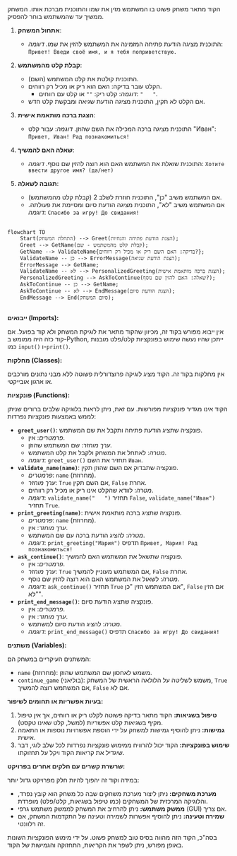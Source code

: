 ## <algorithm>

הקוד מתאר משחק פשוט בו המשתמש מזין את שמו והתוכנית מברכת אותו. המשחק ממשיך עד שהמשתמש בוחר להפסיק.

1. **אתחול המשחק**:
   - התוכנית מציגה הודעת פתיחה המזמינה את המשתמש להזין את שמו.
     *דוגמה*: `Привет! Введи своё имя, и я тебя поприветствую.`

2. **קבלת קלט מהמשתמש**:
   - התוכנית קולטת את קלט המשתמש (השם).
   - הקלט עובר בדיקה: האם הוא ריק או מכיל רק רווחים.
     - *דוגמה*: קלט ריק: `""` או קלט עם רווחים: `"   "`.
   - אם הקלט לא תקין, התוכנית מציגה הודעת שגיאה ומבקשת קלט חדש.

3. **הצגת ברכה מותאמת אישית**:
   - התוכנית מציגה ברכה המכילה את השם שהוזן.
     *דוגמה*: עבור קלט "Иван": `Привет, Иван! Рад познакомиться!`

4. **שאלה האם להמשיך**:
   - התוכנית שואלת את המשתמש האם הוא רוצה להזין שם נוסף.
     *דוגמה*: `Хотите ввести другое имя? (да/нет)`

5. **תגובה לשאלה**:
   - אם המשתמש משיב "כן", התוכנית חוזרת לשלב 2 (קבלת קלט מהמשתמש).
   - אם המשתמש משיב "לא", התוכנית מציגה הודעת סיום ומסיימת את פעולתה.
     *דוגמה*: `Спасибо за игру! До свидания!`

## <mermaid>

```mermaid
flowchart TD
    Start(התחלת המשחק) --> Greet(הצגת הודעת פתיחה והנחיות);
    Greet --> GetName(קבלת קלט מהמשתמש - שם);
    GetName --> ValidateName{בדיקה: האם השם ריק או מכיל רק רווחים?};
    ValidateName -- כן --> ErrorMessage(הצגת הודעת שגיאה);
    ErrorMessage --> GetName;
    ValidateName -- לא --> PersonalizedGreeting(הצגת ברכה מותאמת אישית);
    PersonalizedGreeting --> AskToContinue(שאלה: האם להזין שם נוסף?);
    AskToContinue -- כן --> GetName;
    AskToContinue -- לא --> EndMessage(הצגת הודעת סיום);
    EndMessage --> End(סיום המשחק);
```

## <explanation>

**ייבואים (Imports):**

אין ייבוא מפורש בקוד זה, מכיוון שהקוד מתאר את לוגיקת המשחק ולא קוד בפועל. אם קוד כזה היה ממומש ב-Python, ייתכן שהיו נעשה שימוש בפונקציות קלט/פלט מובנות כמו `input()` ו-`print()`.

**מחלקות (Classes):**

אין מחלקות בקוד זה. הקוד מציג לוגיקה פרוצדורלית פשוטה ללא מבני נתונים מורכבים או ארגון אובייקטי.

**פונקציות (Functions):**

הקוד אינו מגדיר פונקציות מפורשות. עם זאת, ניתן לראות בלוגיקה שלבים ברורים שניתן לממש באמצעות פונקציות נפרדות:

-   **`greet_user()`**: פונקציה שתציג הודעת פתיחה ותקבל את שם המשתמש.
    -   *פרמטרים*: אין.
    -   *ערך מוחזר*: שם המשתמש שהוזן.
    -   *מטרה*: לאתחל את המשחק ולקבל את קלט המשתמש.
    -   *דוגמה*: `greet_user()` תחזיר את השם `Иван`.
-   **`validate_name(name)`**: פונקציה שתבדוק אם השם שהוזן תקין.
    -   *פרמטרים*: `name` (מחרוזת).
    -   *ערך מוחזר*: `True` אם השם תקין, `False` אחרת.
    -   *מטרה*: לוודא שהקלט אינו ריק או מכיל רק רווחים.
    -   *דוגמה*: `validate_name("   ")` תחזיר `False`, `validate_name("Иван")` תחזיר `True`.
-   **`print_greeting(name)`**: פונקציה שתציג ברכה מותאמת אישית.
    -   *פרמטרים*: `name` (מחרוזת).
    -   *ערך מוחזר*: אין.
    -   *מטרה*: להציג הודעת ברכה עם שם המשתמש.
    -   *דוגמה*: `print_greeting("Мария")` תדפיס `Привет, Мария! Рад познакомиться!`
-   **`ask_continue()`**: פונקציה שתשאל את המשתמש האם להמשיך.
    -   *פרמטרים*: אין.
    -   *ערך מוחזר*: `True` אם המשתמש מעוניין להמשיך, `False` אחרת.
    -   *מטרה*: לשאול את המשתמש האם הוא רוצה להזין שם נוסף.
    -   *דוגמה*: `ask_continue()` תחזיר `True` אם המשתמש הזין "כן", `False` אם הזין "לא".
-   **`print_end_message()`**: פונקציה שתציג הודעת סיום.
    -   *פרמטרים*: אין.
    -   *ערך מוחזר*: אין.
    -   *מטרה*: להציג הודעת סיום למשתמש.
    -   *דוגמה*: `print_end_message()` תדפיס `Спасибо за игру! До свидания!`

**משתנים (Variables):**

המשתנים העיקריים במשחק הם:

-   `name` (מחרוזת): משמש לאחסון שם המשתמש שהוזן.
-   `continue_game` (בוליאני): משמש לשליטה על הלולאה הראשית של המשחק, `True` אם המשתמש רוצה להמשיך, `False` אם לא.

**בעיות אפשריות או תחומים לשיפור:**

1.  **טיפול בשגיאות:** הקוד מתאר בדיקה פשוטה לקלט ריק או רווחים, אך אין טיפול מקיף בשגיאות קלט אפשריות (למשל, קלט שאינו טקסט).
2.  **גמישות:** ניתן להוסיף גמישות למשחק על ידי הוספת אפשרויות נוספות או התאמה אישית.
3.  **שימוש בפונקציות:** הקוד יכול להרוויח ממימוש פונקציות נפרדות לכל שלב לוגי, דבר שיגדיל את קריאות הקוד ויקל על תחזוקתו.

**שרשרת קשרים עם חלקים אחרים בפרויקט:**

במידה וקוד זה יהפוך להיות חלק מפרויקט גדול יותר:

-   **מערכת משחקים:** ניתן ליצור מערכת משחקים שבה כל משחק הוא קובץ נפרד, והלוגיקה המרכזית של המשחקים (כמו טיפול בשגיאות, קלט/פלט) מופרדת.
-   **ממשק משתמש:** ניתן להרחיב את המשחק לממשק משתמש גרפי (GUI) אם צריך.
-   **שמירה וטעינה:** ניתן להוסיף אפשרות לשמירה וטעינה של התקדמות המשחק, אם זה רלוונטי.

בסה"כ, הקוד הזה מהווה בסיס טוב למשחק פשוט. על ידי מימוש הפונקציות השונות באופן מפורש, ניתן לשפר את הקריאות, התחזוקה והגמישות של הקוד.